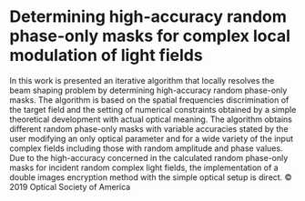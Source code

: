 # Determining high-accuracy random phase-only masks for complex local modulation of light fields



In this work is presented an iterative algorithm that locally resolves the beam shaping problem by determining high-accuracy random phase-only masks. The algorithm is based on the spatial frequencies discrimination of the target field and the setting of numerical
constraints obtained by a simple theoretical development with actual optical meaning. The algorithm obtains different random phase-only masks with variable
accuracies stated by the user modifying an only optical parameter and for a wide variety of the input complex fields including those with random amplitude and
phase values. Due to the high-accuracy concerned in the calculated random phase-only masks for incident random complex light fields, the implementation of a double images encryption method with the simple optical setup is direct. © 2019 Optical Society of America
